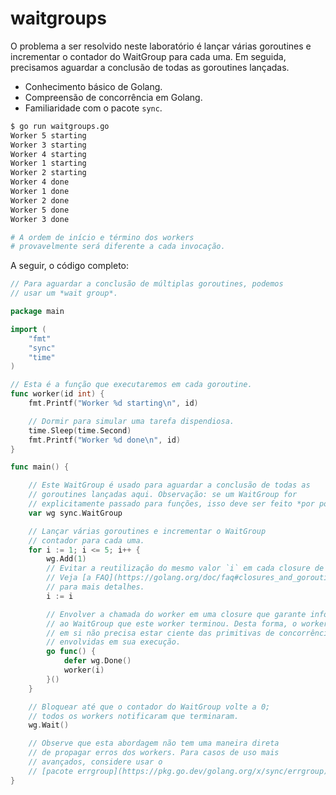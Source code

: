 # waitgroups

O problema a ser resolvido neste laboratório é lançar várias goroutines e incrementar o contador do WaitGroup para cada uma. Em seguida, precisamos aguardar a conclusão de todas as goroutines lançadas.

- Conhecimento básico de Golang.
- Compreensão de concorrência em Golang.
- Familiaridade com o pacote `sync`.

```sh
$ go run waitgroups.go
Worker 5 starting
Worker 3 starting
Worker 4 starting
Worker 1 starting
Worker 2 starting
Worker 4 done
Worker 1 done
Worker 2 done
Worker 5 done
Worker 3 done

# A ordem de início e término dos workers
# provavelmente será diferente a cada invocação.
```

A seguir, o código completo:

```go
// Para aguardar a conclusão de múltiplas goroutines, podemos
// usar um *wait group*.

package main

import (
	"fmt"
	"sync"
	"time"
)

// Esta é a função que executaremos em cada goroutine.
func worker(id int) {
	fmt.Printf("Worker %d starting\n", id)

	// Dormir para simular uma tarefa dispendiosa.
	time.Sleep(time.Second)
	fmt.Printf("Worker %d done\n", id)
}

func main() {

	// Este WaitGroup é usado para aguardar a conclusão de todas as
	// goroutines lançadas aqui. Observação: se um WaitGroup for
	// explicitamente passado para funções, isso deve ser feito *por ponteiro*.
	var wg sync.WaitGroup

	// Lançar várias goroutines e incrementar o WaitGroup
	// contador para cada uma.
	for i := 1; i <= 5; i++ {
		wg.Add(1)
		// Evitar a reutilização do mesmo valor `i` em cada closure de goroutine.
		// Veja [a FAQ](https://golang.org/doc/faq#closures_and_goroutines)
		// para mais detalhes.
		i := i

		// Envolver a chamada do worker em uma closure que garante informar
		// ao WaitGroup que este worker terminou. Desta forma, o worker
		// em si não precisa estar ciente das primitivas de concorrência
		// envolvidas em sua execução.
		go func() {
			defer wg.Done()
			worker(i)
		}()
	}

	// Bloquear até que o contador do WaitGroup volte a 0;
	// todos os workers notificaram que terminaram.
	wg.Wait()

	// Observe que esta abordagem não tem uma maneira direta
	// de propagar erros dos workers. Para casos de uso mais
	// avançados, considere usar o
	// [pacote errgroup](https://pkg.go.dev/golang.org/x/sync/errgroup).
}
```
